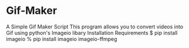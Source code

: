 # Gif-Maker
A Simple Gif Maker Script
This program allows you to convert videos into Gif using python's Imageio libary
Installation Requirements
$ pip install imageio
% pip install imageio imageio-ffmpeg
